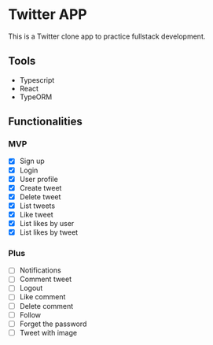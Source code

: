 # Twitter APP

This is a Twitter clone app to practice fullstack development.

## Tools

- Typescript
- React
- TypeORM

## Functionalities

### MVP

- [x] Sign up
- [x] Login
- [x] User profile
- [x] Create tweet
- [x] Delete tweet
- [x] List tweets
- [x] Like tweet
- [x] List likes by user
- [x] List likes by tweet

### Plus

- [ ] Notifications
- [ ] Comment tweet
- [ ] Logout
- [ ] Like comment
- [ ] Delete comment
- [ ] Follow
- [ ] Forget the password
- [ ] Tweet with image

